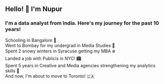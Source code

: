 ## Hello! :wave: I'm Nupur

### I'm a data analyst from India. Here's my journey for the past 10 years! 

Schooling in Bangalore :palm_tree: <br />
Went to Bombay for my undergrad in Media Studies :ocean: <br />
Spent 2 snowy winters in Syracuse getting my MBA :snowflake: <br /> 
Landed a job with Publicis in NYC! :cityscape: <br /> 
Spent 5 years in Creative and Media agencies strengthening my analytics skills :muscle: <br /> 
And now, I'm about to move to Toronto! :canada: <br /> 


<!--
**Nupur2308/Nupur2308** is a ✨ _special_ ✨ repository because its `README.md` (this file) appears on your GitHub profile.


Here are some ideas to get you started:

- 🔭 I’m currently working on ...
- 🌱 I’m currently learning ...
- 👯 I’m looking to collaborate on ...
- 🤔 I’m looking for help with ...
- 💬 Ask me about ...
- 📫 How to reach me: ...
- 😄 Pronouns: ...
- ⚡ Fun fact: ...
-->
